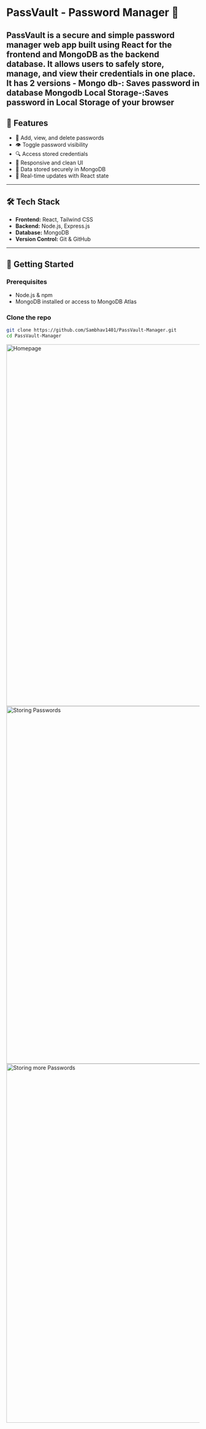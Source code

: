# PassVault - Password Manager 🔐

PassVault is a secure and simple password manager web app built using **React** for the frontend and **MongoDB** as the backend database.
It allows users to safely store, manage, and view their credentials in one place.
It has 2 versions - 
Mongo db-: Saves password in database Mongodb
Local Storage-:Saves password in Local Storage of your browser
---

## 🌟 Features

- 🔐 Add, view, and delete passwords
- 👁️ Toggle password visibility
- 🔍 Access stored credentials
- 🎨 Responsive and clean UI
- 💾 Data stored securely in MongoDB
- 🔄 Real-time updates with React state

---

## 🛠 Tech Stack

- **Frontend:** React, Tailwind CSS 
- **Backend:** Node.js, Express.js
- **Database:** MongoDB
- **Version Control:** Git & GitHub

---

## 🚀 Getting Started

### Prerequisites

- Node.js & npm
- MongoDB installed or access to MongoDB Atlas

### Clone the repo

```bash
git clone https://github.com/Sambhav1401/PassVault-Manager.git
cd PassVault-Manager
```
<img width="1918" height="943" alt="Homepage" src="https://github.com/user-attachments/assets/593fb0d4-f571-433e-be68-89463def6f0a" />
<img width="1919" height="932" alt="Storing Passwords" src="https://github.com/user-attachments/assets/bfef1688-2ca2-4c00-b51f-1442203789af" />


<img width="1919" height="936" alt="Storing more Passwords" src="https://github.com/user-attachments/assets/91099777-e751-4022-a1d0-ffef158dbba1" />
